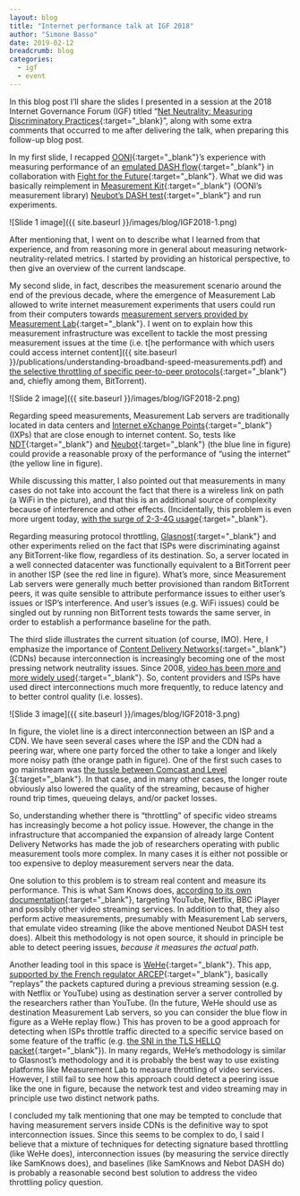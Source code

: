 ```yaml
---
layout: blog
title: "Internet performance talk at IGF 2018"
author: "Simone Basso"
date: 2019-02-12
breadcrumb: blog
categories:
  - igf
  - event
---
```


In this blog post I’ll share the slides I presented in a session at the 2018 Internet Governance Forum (IGF) titled “[Net Neutrality: Measuring Discriminatory Practices](https://www.intgovforum.org/multilingual/content/igf-2018-dc-net-neutrality-measuring-discriminatory-practices-dcnn){:target="_blank}”, along with some extra comments that occurred to me after delivering the talk, when preparing this follow-up blog post.<!--more-->

In my first slide, I recapped [OONI](https://ooni.torproject.org/){:target="_blank"}’s experience with measuring performance of an [emulated DASH flow](https://en.wikipedia.org/wiki/Dynamic_Adaptive_Streaming_over_HTTP){:target="_blank"} in collaboration with [Fight for the Future](https://www.fightforthefuture.org/){:target="_blank"}. What we did was basically reimplement in [Measurement Kit](https://github.com/measurement-kit/measurement-kit){:target="_blank"} (OONI’s measurement library) [Neubot’s DASH test](https://github.com/ooni/spec/blob/696dcbf76e89ae32f53e7f552a524bed41ee0d05/nettests/ts-021-dash.md){:target="_blank"} and run experiments.

![Slide 1 image]({{ site.baseurl }}/images/blog/IGF2018-1.png)

After mentioning that, I went on to describe what I learned from that experience, and from reasoning more in general about measuring network-neutrality-related metrics. I started by providing an historical perspective, to then give an overview of the current landscape.

My second slide, in fact, describes the measurement scenario around the end of the previous decade, where the emergence of Measurement Lab allowed to write internet measurement experiments that users could run from their computers towards [measurement servers provided by Measurement Lab](http://mlab-ns.appspot.com/admin/map/ipv4/all){:target="_blank"}. I went on to explain how this measurement infrastructure was excellent to tackle the most pressing measurement issues at the time (i.e. t[he performance with which users could access internet content]({{ site.baseurl }}/publications/understanding-broadband-speed-measurements.pdf) and [the selective throttling of specific peer-to-peer protocols](https://arstechnica.com/uncategorized/2007/11/eff-study-reveals-evidence-of-comcasts-bittorrent-interference/){:target="_blank"} and, chiefly among them, BitTorrent).

![Slide 2 image]({{ site.baseurl }}/images/blog/IGF2018-2.png)

Regarding speed measurements, Measurement Lab servers are traditionally located in data centers and [Internet eXchange Points](https://en.wikipedia.org/wiki/Internet_exchange_point){:target="_blank"} (IXPs) that are close enough to internet content. So, tests like [NDT](https://github.com/ndt-project/ndt){:target="_blank"} and [Neubot](https://github.com/neubot/neubot){:target="_blank"} (the blue line in figure) could provide a reasonable proxy of the performance of “using the internet” (the yellow line in figure).

While discussing this matter, I also pointed out that measurements in many cases do not take into account the fact that there is a wireless link on path (a WiFi in the picture), and that this is an additional source of complexity because of interference and other effects. (Incidentally, this problem is even more urgent today, [with the surge of 2-3-4G usage](https://www.statista.com/topics/779/mobile-internet/){:target="_blank"}.

Regarding measuring protocol throttling, [Glasnost](http://broadband.mpi-sws.org/transparency/results/10_nsdi_glasnost.pdf){:target="_blank"} and other experiments relied on the fact that ISPs were discriminating against any BitTorrent-like flow, regardless of its destination. So, a server located in a well connected datacenter was functionally equivalent to a BitTorrent peer in another ISP (see the red line in figure). What’s more, since Measurement Lab servers were generally much better provisioned than random BitTorrent peers, it was quite sensible to attribute performance issues to either user’s issues or ISP’s interference. And user’s issues (e.g. WiFi issues) could be singled out by running non BitTorrent tests towards the same server, in order to establish a performance baseline for the path.

The third slide illustrates the current situation (of course, IMO). Here, I emphasize the importance of [Content Delivery Networks](https://en.wikipedia.org/wiki/Content_delivery_network){:target="_blank"} (CDNs) because interconnection is increasingly becoming one of the most pressing network neutrality issues. Since 2008, [video has been more and more widely used](https://www.webmarketingpros.com/internet-video-to-account-for-80-of-global-traffic-by-2019/){:target="_blank"}. So, content providers and ISPs have used direct interconnections much more frequently, to reduce latency and to better control quality (i.e. losses).

![Slide 3 image]({{ site.baseurl }}/images/blog/IGF2018-3.png)

In figure, the violet line is a direct interconnection between an ISP and a CDN. We have seen several cases where the ISP and the CDN had a peering war, where one party forced the other to take a longer and likely more noisy path (the orange path in figure). One of the first such cases to go mainstream was [the tussle between Comcast and Level 3](https://arstechnica.com/tech-policy/2010/12/comcastlevel3/){:target="_blank"}. In that case, and in many other cases, the longer route obviously also lowered the quality of the streaming, because of higher round trip times, queueing delays, and/or packet losses.

So, understanding whether there is “throttling” of specific video streams has increasingly become a hot policy issue. However, the change in the infrastructure that accompanied the expansion of already large Content Delivery Networks has made the job of researchers operating with public measurement tools more complex. In many cases it is either not possible or too expensive to deploy measurement servers near the data.

One solution to this problem is to stream real content and measure its performance. This is what Sam Knows does, [according to its own documentation](https://support.samknows.one/hc/en-gb/articles/115003164329-How-do-you-test-video-sites-like-YouTube-and-Netflix-){:target="_blank"}, targeting YouTube, Netflix, BBC iPlayer and possibly other video streaming services. In addition to that, they also perform active measurements, presumably with Measurement Lab servers, that emulate video streaming (like the above mentioned Neubot DASH test does). Albeit this methodology is not open source, it should in principle be able to detect peering issues, _because it measures the actual path_.

Another leading tool in this space is [WeHe](https://dd.meddle.mobi/){:target="_blank"}. This app, [supported by the French regulator ARCEP](https://www.clubic.com/internet/actualite-847297-neutralite-net-arcep-wehe-appli-detecte-bridages-flux.html){:target="_blank"}, basically “replays” the packets captured during a previous streaming session (e.g. with Netflix or YouTube) using as destination server a server controlled by the researchers rather than YouTube. (In the future, WeHe should use as destination Measurement Lab servers, so you can consider the blue flow in figure as a WeHe replay flow.) This has proven to be a good approach for detecting when ISPs throttle traffic directed to a specific service based on some feature of the traffic (e.g. [the SNI in the TLS HELLO packet](https://en.wikipedia.org/wiki/Server_Name_Indication){:target="_blank"}). In many regards, WeHe’s methodology is similar to Glasnost’s methodology and it is probably the best way to use existing platforms like Measurement Lab to measure throttling of video services. However, I still fail to see how this approach could detect a peering issue like the one in figure, because the network test and video streaming may in principle use two distinct network paths.

I concluded my talk mentioning that one may be tempted to conclude that having measurement servers inside CDNs is the definitive way to spot interconnection issues. Since this seems to be complex to do, I said I believe that a mixture of techniques for detecting signature based throttling (like WeHe does), interconnection issues (by measuring the service directly like SamKnows does), and baselines (like SamKnows and Nebot DASH do) is probably a reasonable second best solution to address the video throttling policy question.
